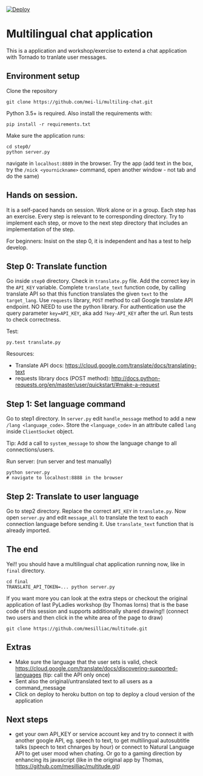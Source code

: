 [![Deploy](https://www.herokucdn.com/deploy/button.png)](https://heroku.com/deploy)

Multilingual chat application
=============================
This is a application and workshop/exercise to extend a chat application with Tornado to tranlate user messages.

Environment setup
-----------------
Clone the repository

    git clone https://github.com/mei-li/multiling-chat.git

Python 3.5+ is required. Also install the requirements with:

`pip install -r requirements.txt`

Make sure the application runs:

    cd step0/
    python server.py

navigate in `localhost:8889` in the browser. Try the app (add text in the box,
try the `/nick <yournickname>` command, open another window - not tab and do the same)


Hands on session.
-----------------
It is a self-paced hands on session. Work alone or in a group. Each step has an exercise. Every step is
relevant to te corresponding directory. Try to implement each step, or move to the next step directory
that includes an implementation of the step.

For beginners: Insist on the step 0, it is independent and has a test to help develop.


Step 0: Translate function
--------------------------

Go inside `step0` directory. Check in `translate.py` file. Add the correct key in the `API_KEY` variable.
Complete `translate_text` function code, by calling translate API so that this function translates the given 
`text` to the `target_lang`. 
Use `requests` library, `POST` method to call Google translate API endpoint. NO NEED to use the python library. 
For authentication use the query parameter `key=API_KEY`, aka add `?key-API_KEY` after the url. Run tests to check correctness.

Test:

    py.test translate.py

Resources:
    
   - Translate API docs: https://cloud.google.com/translate/docs/translating-text
   - requests library docs (POST method): http://docs.python-requests.org/en/master/user/quickstart/#make-a-request


Step 1: Set language command 
----------------------------
Go to step1 directory. In `server.py` edit `handle_message` method to add a 
new `/lang <language_code>`. Store the `<language_code>` in an attribute called `lang` inside `ClientSocket` object.

Tip:
    Add a call to `system_message` to show the language change to all connections/users.

Run server: (run server and test manually)
    
    python server.py
    # navigate to localhost:8888 in the browser


Step 2: Translate to user language 
----------------------------------
Go to step2 directory. Replace the correct `API_KEY` in `translate.py`. Now open `server.py` and edit `message_all` to 
translate the text to each connection language before sending it. Use `translate_text` function that is already imported.


The end
-------
Yei!! you should have a multilingual chat application running now, like in `final` directory. 

    cd final
    TRANSLATE_API_TOKEN=... python server.py

If you want more you can look at the extra steps or checkout the original application of last 
PyLadies workshop (by Thomas Iorns) that is the base code of this session and supports additionally 
shared drawing!! (connect two users and then click in the white area of the page to draw)

    git clone https://github.com/mesilliac/multitude.git


Extras
------
* Make sure the language that the user sets is valid, check https://cloud.google.com/translate/docs/discovering-supported-languages (tip: call the API only once)
* Sent also the original/untranslated text to all users as a command_message
* Click on deploy to heroku button on top to deploy a cloud version of the application



Next steps
----------
* get your own API_KEY or service account key and try to connect it with another google API, eg. speech to text, to 
get multilingual autosubtitle talks (speech to text chnarges by hour) or connect to Natural Language API to get user mood 
when chating. Or go to a gaming direction by enhancing its javascript (like in the original app by Thomas, https://github.com/mesilliac/multitude.git)
